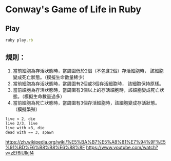 # Conway's Game of Life in Ruby

## Play

```rb
ruby play.rb
```

## 規則：

1. 當前細胞為存活狀態時，當周圍低於2個（不包含2個）存活細胞時， 該細胞變成死亡狀態。（模擬生命數量稀少）
2. 當前細胞為存活狀態時，當周圍有2個或3個存活細胞時， 該細胞保持原樣。
3. 當前細胞為存活狀態時，當周圍有3個以上的存活細胞時，該細胞變成死亡狀態。（模擬生命數量過多）
4. 當前細胞為死亡狀態時，當周圍有3個存活細胞時，該細胞變成存活狀態。 （模擬繁殖）

```
live < 2, die
live 2/3, live
live with >3, die
dead with == 3, spawn
```

https://zh.wikipedia.org/wiki/%E5%BA%B7%E5%A8%81%E7%94%9F%E5%91%BD%E6%B8%B8%E6%88%8F
https://www.youtube.com/watch?v=zEf6iUIkjf4
